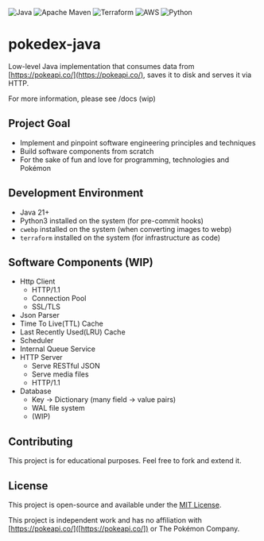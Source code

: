 ![Java](https://img.shields.io/badge/java-%23ED8B00.svg?style=for-the-badge&logo=openjdk&logoColor=white)
![Apache Maven](https://img.shields.io/badge/Apache%20Maven-C71A36?style=for-the-badge&logo=Apache%20Maven&logoColor=white)
![Terraform](https://img.shields.io/badge/terraform-%235835CC.svg?style=for-the-badge&logo=terraform&logoColor=white)
![AWS](https://img.shields.io/badge/AWS-%23FF9900.svg?style=for-the-badge&logo=amazon-aws&logoColor=white)
![Python](https://img.shields.io/badge/python-3670A0?style=for-the-badge&logo=python&logoColor=ffdd54)

# pokedex-java

Low-level Java implementation that consumes data from [https://pokeapi.co/](https://pokeapi.co/), saves it to disk and
serves it via HTTP.

For more information, please see /docs (wip)

## Project Goal

- Implement and pinpoint software engineering principles and techniques
- Build software components from scratch
- For the sake of fun and love for programming, technologies and Pokémon

## Development Environment

- Java 21+
- Python3 installed on the system (for pre-commit hooks)
- `cwebp` installed on the system (when converting images to webp)
- `terraform` installed on the system (for infrastructure as code)

## Software Components (WIP)

- Http Client
    - HTTP/1.1
    - Connection Pool
    - SSL/TLS
- Json Parser
- Time To Live(TTL) Cache
- Last Recently Used(LRU) Cache
- Scheduler
- Internal Queue Service
- HTTP Server
    - Serve RESTful JSON
    - Serve media files
    - HTTP/1.1
- Database
    - Key → Dictionary (many field → value pairs)
    - WAL file system
    - (WIP)

## Contributing

This project is for educational purposes. Feel free to fork and extend it.

## License

This project is open-source and available under the [MIT License](LICENSE).

This project is independent work and has no affiliation with [https://pokeapi.co/]([https://pokeapi.co/]) or The Pokémon
Company.